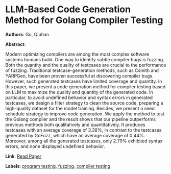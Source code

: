 # LLM-Based Code Generation Method for Golang Compiler Testing

**Authors**: Gu, Qiuhan

**Abstract**:

Modern optimizing compilers are among the most complex software systems humans build. One way to identify subtle compiler bugs is fuzzing. Both the quantity and the quality of testcases are crucial to the performance of fuzzing. Traditional testcase-generation methods, such as Csmith and YARPGen, have been proven successful at discovering compiler bugs. However, such generated testcases have limited coverage and quantity. In this paper, we present a code generation method for compiler testing based on LLM to maximize the quality and quantity of the generated code. In particular, to avoid undefined behavior and syntax errors in generated testcases, we design a filter strategy to clean the source code, preparing a high-quality dataset for the model training. Besides, we present a seed schedule strategy to improve code generation. We apply the method to test the Golang compiler and the result shows that our pipeline outperforms previous methods both qualitatively and quantitatively. It produces testcases with an average coverage of 3.38\%, in contrast to the testcases generated by GoFuzz, which have an average coverage of 0.44\%. Moreover, among all the generated testcases, only 2.79\% exhibited syntax errors, and none displayed undefined behavior.

**Link**: [Read Paper](https://doi.org/10.1145/3611643.3617850)

**Labels**: [program testing](../../labels/program_testing.md), [fuzzing](../../labels/fuzzing.md), [compiler testing](../../labels/compiler_testing.md)
